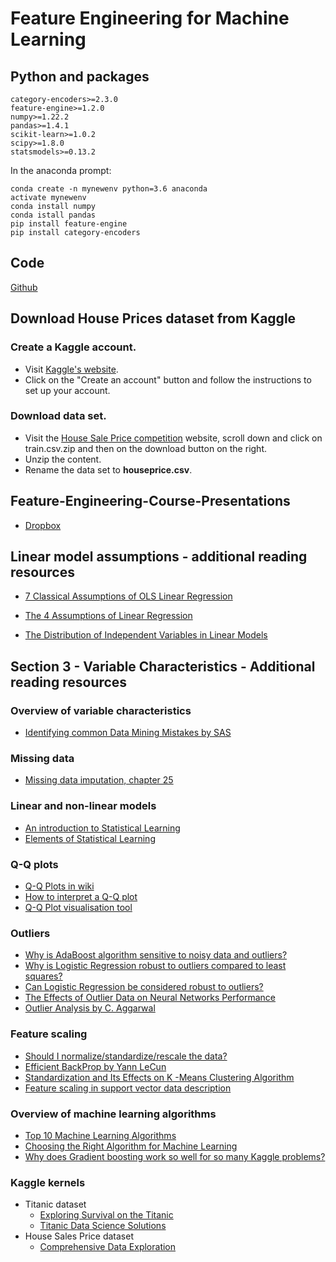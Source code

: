 # Feature Engineering for Machine Learning

## Python and packages

```shell
category-encoders>=2.3.0
feature-engine>=1.2.0
numpy>=1.22.2
pandas>=1.4.1
scikit-learn>=1.0.2
scipy>=1.8.0
statsmodels>=0.13.2
```     

In the anaconda prompt:

```shell
conda create -n mynewenv python=3.6 anaconda
activate mynewenv
conda install numpy
conda istall pandas
pip install feature-engine
pip install category-encoders
```

## Code
[Github](https://github.com/solegalli/feature-engineering-for-machine-learning)

## Download House Prices dataset from Kaggle

### Create a Kaggle account.

- Visit [Kaggle's website](https://www.kaggle.com/).
- Click on the "Create an account" button and follow the instructions to set up your account.
  
### Download data set.

- Visit the [House Sale Price competition](https://www.kaggle.com/c/house-prices-advanced-regression-techniques/data) website, scroll down and click on train.csv.zip and then on the download button on the right.
- Unzip the content.
- Rename the data set to **houseprice.csv**.

## Feature-Engineering-Course-Presentations

- [Dropbox](https://www.dropbox.com/sh/2vtm7k5maiyqrob/AAD7fm7Xwk6Ye9G54pgFRdFea?dl=0)

## Linear model assumptions - additional reading resources

- [7 Classical Assumptions of OLS Linear Regression](https://statisticsbyjim.com/regression/ols-linear-regression-assumptions/)

- [The 4 Assumptions of Linear Regression](https://www.statology.org/linear-regression-assumptions/)

- [The Distribution of Independent Variables in Linear Models](https://www.theanalysisfactor.com/the-distribution-of-independent-variables-in-regression-models-2/)

## Section 3 - Variable Characteristics - Additional reading resources

### Overview of variable characteristics
- [Identifying common Data Mining Mistakes by SAS](https://www.mwsug.org/proceedings/2007/saspres/MWSUG-2007-SAS01.pdf)
### Missing data
- [Missing data imputation, chapter 25](http://www.stat.columbia.edu/~gelman/arm/missing.pdf)
### Linear and non-linear models
- [An introduction to Statistical Learning](http://faculty.marshall.usc.edu/gareth-james/)
- [Elements of Statistical Learning](http://faculty.marshall.usc.edu/gareth-james/)
### Q-Q plots
- [Q-Q Plots in wiki](https://en.wikipedia.org/wiki/Q%E2%80%93Q_plot)
- [How to interpret a Q-Q plot](https://en.wikipedia.org/wiki/Q%E2%80%93Q_plot)
- [Q-Q Plot visualisation tool](https://xiongge.shinyapps.io/QQplots/)
### Outliers
- [Why is AdaBoost algorithm sensitive to noisy data and outliers?](https://www.quora.com/unanswered/Why-is-AdaBoost-algorithm-sensitive-to-noisy-data-and-outliers-And-how)
- [Why is Logistic Regression robust to outliers compared to least squares?](https://www.quora.com/Why-is-logistic-regression-considered-robust-to-outliers-compared-to-a-least-square-method)
- [Can Logistic Regression be considered robust to outliers?](https://www.quora.com/unanswered/Can-Logistic-Regression-be-considered-robust-to-outliers)
- [The Effects of Outlier Data on Neural Networks Performance](https://www.researchgate.net/profile/Azme-Khamis/publication/26568300_The_Effects_of_Outliers_Data_on_Neural_Network_Performance/links/564802c908ae54697fbc10de/The-Effects-of-Outliers-Data-on-Neural-Network-Performance.pdf)
- [Outlier Analysis by C. Aggarwal](http://charuaggarwal.net/outlierbook.pdf)
### Feature scaling
- [Should I normalize/standardize/rescale the data?](http://www.faqs.org/faqs/ai-faq/neural-nets/part2/section-16.html)
- [Efficient BackProp by Yann LeCun](http://yann.lecun.com/exdb/publis/pdf/lecun-98b.pdf)
- [Standardization and Its Effects on K -Means Clustering Algorithm](https://maxwellsci.com/print/rjaset/v6-3299-3303.pdf)
- [Feature scaling in support vector data description](http://rduin.nl/papers/asci_02_occ.pdf)
### Overview of machine learning algorithms
- [Top 10 Machine Learning Algorithms](https://www.dezyre.com/article/top-10-machine-learning-algorithms/202)
- [Choosing the Right Algorithm for Machine Learning](https://www.dummies.com/article/technology/information-technology/ai/machine-learning/choosing-right-algorithm-machine-learning-221423/)
- [Why does Gradient boosting work so well for so many Kaggle problems?](https://www.quora.com/Why-does-Gradient-boosting-work-so-well-for-so-many-Kaggle-problems)
### Kaggle kernels
- Titanic dataset
  - [Exploring Survival on the Titanic](https://www.kaggle.com/code/mrisdal/exploring-survival-on-the-titanic/report)
  - [Titanic Data Science Solutions](https://www.kaggle.com/code/startupsci/titanic-data-science-solutions/notebook)
- House Sales Price dataset
  - [Comprehensive Data Exploration](https://www.kaggle.com/code/pmarcelino/comprehensive-data-exploration-with-python/notebook)